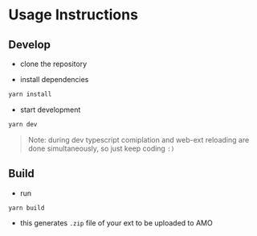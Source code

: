 # Usage Instructions

## Develop

- clone the repository

- install dependencies

```js
yarn install
```

- start development

```js
yarn dev
```

> Note: during dev typescript comiplation and web-ext reloading are done simultaneously, so just keep coding `:)`

## Build

- run

```js
yarn build
```

- this generates `.zip` file of your ext to be uploaded to AMO
